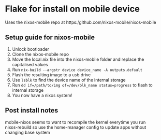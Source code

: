 # Flake for install on mobile device

Uses the nixos-mobile repo at https:/github.com/nixos-mobile/nixos-mobile

## Setup guide for nixos-mobile
1. Unlock bootloader
2. Clone the nixos-mobile repo
3. Move the local.nix file into the nixos-mobile folder and replace the capitalised values
4. Run ` nix-build --argstr device device_name -A outputs.default `
5. Flash the resulting image to a usb drive
6. Use `lsblk` to find the device name of the internal storage
7. Run `dd if=/path/to/img of=/dev/blk_name status=progress` to flash to internal storage
8. You now have a nixos system!

## Post install notes
mobile-nixos seems to want to recompile the kernel everytime you run nixos-rebuild so use the home-manager config to update apps without changing base system
